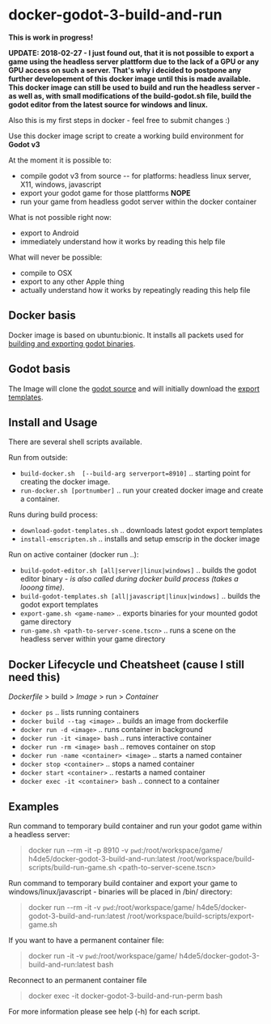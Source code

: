 # docker-godot-3-build-and-run

**This is work in progress!**

**UPDATE: 2018-02-27 - I just found out, that it is not possible to export a game using the headless server plattform due to the lack of a GPU or any GPU access on such a server. That's why i decided to postpone any further developement of this docker image until this is made available. This docker image can still be used to build and run the headless server - as well as, with small modifications of the build-godot.sh file, build the godot editor from the latest source for windows and linux.**

Also this is my first steps in docker - feel free to submit changes :) 

Use this docker image script to create a working build environment for **Godot v3**

At the moment it is possible to:
- compile godot v3 from source
-- for platforms: headless linux server, X11, windows, javascript
- export your godot game for those plattforms **NOPE**
- run your game from headless godot server within the docker container

What is not possible right now:
- export to Android
- immediately understand how it works by reading this help file

What will never be possible:
- compile to OSX
- export to any other Apple thing
- actually understand how it works by repeatingly reading this help file


## Docker basis

Docker image is based on ubuntu:bionic. It installs all packets used for [building and exporting godot binaries](http://docs.godotengine.org/en/3.0/development/compiling/compiling_for_x11.html). 

## Godot basis

The Image will clone the [godot source](https://github.com/godotengine/godot) and will initially download the [export templates](https://godotengine.org/download/windows).

## Install and Usage

There are several shell scripts available. 

Run from outside:
- `build-docker.sh	[--build-arg serverport=8910]` .. starting point for creating the docker image.
- `run-docker.sh [portnumber]` .. run your created docker image and create a container.

Runs during build process:
- `download-godot-templates.sh` .. downloads latest godot export templates
- `install-emscripten.sh` .. installs and setup emscrip in the docker image

Run on active container (docker run ..):
- `build-godot-editor.sh [all|server|linux|windows]` .. builds the godot editor binary - _is also called during docker build process (takes a looong time)_.
- `build-godot-templates.sh [all|javascript|linux|windows]` .. builds the godot export templates
- `export-game.sh <game-name>` .. exports binaries for your mounted godot game directory
- `run-game.sh <path-to-server-scene.tscn>` .. runs a scene on the headless server within your game directory

## Docker Lifecycle und Cheatsheet (cause I still need this)

*Dockerfile* > build > *Image* > run > *Container*

- `docker ps` .. lists running containers
- `docker build --tag <image>` .. builds an image from dockerfile
- `docker run -d <image>` .. runs container in background
- `docker run -it <image> bash` .. runs interactive container
- `docker run -rm <image> bash` .. removes container on stop
- `docker run -name <container> <image>` .. starts a named container
- `docker stop <container>` .. stops a named container
- `docker start <container>` .. restarts a named container
- `docker exec -it <container> bash` .. connect to a container

## Examples
Run command to temporary build container and run your godot game within a headless server:

> docker run --rm -it -p 8910 -v `pwd`:/root/workspace/game/ h4de5/docker-godot-3-build-and-run:latest /root/workspace/build-scripts/build-run-game.sh <path-to-server-scene.tscn>

Run command to temporary build container and export your game to windows/linux/javascript - binaries will be placed in /bin/ directory:

> docker run --rm -it -v `pwd`:/root/workspace/game/ h4de5/docker-godot-3-build-and-run:latest /root/workspace/build-scripts/export-game.sh <name-your-game>

If you want to have a permanent container file:

> docker run -it -v `pwd`:/root/workspace/game/ h4de5/docker-godot-3-build-and-run:latest bash

Reconnect to an permanent container file

> docker exec -it docker-godot-3-build-and-run-perm bash

For more information please see help (-h) for each script. 

